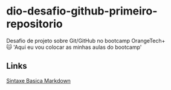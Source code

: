 # dio-desafio-github-primeiro-repositorio
Desafio de projeto sobre Git/GitHub no bootcamp OrangeTech+  
:cat: 'Aqui eu vou colocar as minhas aulas do bootcamp'
## Links
[Sintaxe Basica Markdown](markdownguide.org)
